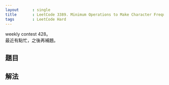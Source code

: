 ```yaml
---
layout      : single
title       : LeetCode 3389. Minimum Operations to Make Character Frequencies Equal
tags        : LeetCode Hard
---
```

weekly contest 428。  
最近有點忙，之後再補題。  

## 題目

## 解法
